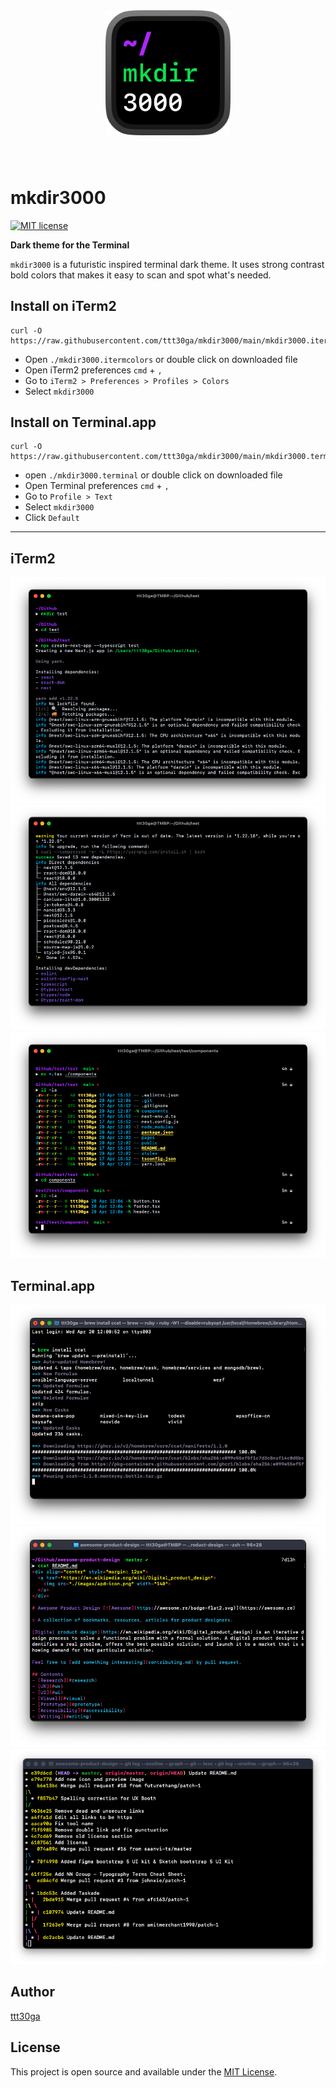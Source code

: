 <div align="center" style="margin: 80px">
	<img src="images/mkdir3000Icon.png" width="200">
</div>

# mkdir3000
[![MIT license](https://img.shields.io/badge/License-MIT-blue.svg)](https://lbesson.mit-license.org/)

**Dark theme for the Terminal**

`mkdir3000` is a futuristic inspired terminal dark theme.
It uses strong contrast bold colors that makes it easy to scan and spot what's needed.

## Install on iTerm2
```
curl -O https://raw.githubusercontent.com/ttt30ga/mkdir3000/main/mkdir3000.itermcolors
```
- Open `./mkdir3000.itermcolors` or double click on downloaded file
- Open iTerm2 preferences `cmd` + `,`
- Go to `iTerm2 > Preferences > Profiles > Colors`
- Select `mkdir3000`

## Install on Terminal.app
```
curl -O https://raw.githubusercontent.com/ttt30ga/mkdir3000/main/mkdir3000.terminal
```
- open `./mkdir3000.terminal` or double click on downloaded file
- Open Terminal preferences `cmd` + `,`
- Go to `Profile > Text`
- Select `mkdir3000`
- Click `Default`

---

## iTerm2
![iTerm2-01](images/mkdir3000-iTerm2-01.png)
![iTerm2-02](images/mkdir3000-iTerm2-02.png)
![iTerm2-03](images/mkdir3000-iTerm2-03.png)

## Terminal.app
![Terminal-01](images/mkdir3000-Terminal-01.png)
![Terminal-02](images/mkdir3000-Terminal-02.png)
![Terminal-03](images/mkdir3000-Terminal-03.png)

## Author
[ttt30ga](https://www.okaygood.xyz/)

## License
This project is open source and available under the [MIT License](LICENSE).
